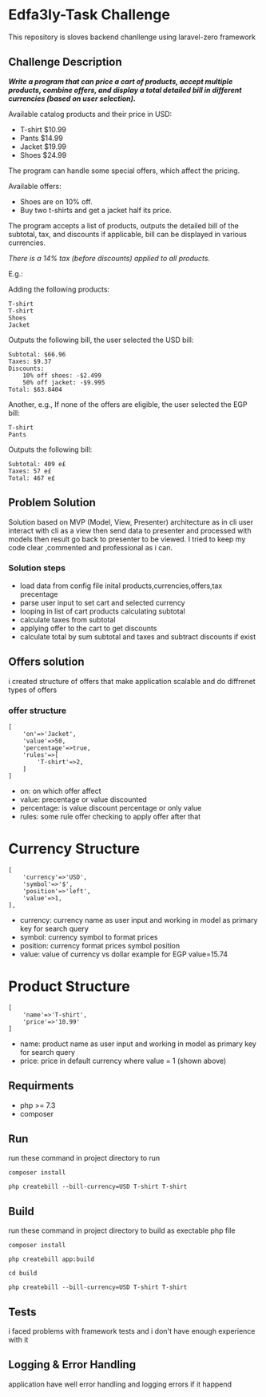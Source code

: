 # Edfa3ly-Task Challenge

This repository is sloves backend chanllenge using laravel-zero framework

## Challenge Description

***Write a program that can price a cart of products, accept multiple products, combine offers, and display a total detailed bill in different currencies (based on user selection).***

Available catalog products and their price in USD:

* T-shirt $10.99
* Pants $14.99
* Jacket $19.99
* Shoes $24.99

The program can handle some special offers, which affect the pricing.

Available offers:

* Shoes are on 10% off.
* Buy two t-shirts and get a jacket half its price.

The program accepts a list of products, outputs the detailed bill of the subtotal, tax, and discounts if applicable, bill can be displayed in various currencies.

*There is a 14% tax (before discounts) applied to all products.*

E.g.:

Adding the following products:

```
T-shirt
T-shirt
Shoes
Jacket
```

Outputs the following bill, the user selected the USD bill:

```
Subtotal: $66.96
Taxes: $9.37
Discounts:
	10% off shoes: -$2.499
	50% off jacket: -$9.995
Total: $63.8404
```

Another, e.g., If none of the offers are eligible, the user selected the EGP bill:

```
T-shirt
Pants
```

Outputs the following bill:

```
Subtotal: 409 e£
Taxes: 57 e£
Total: 467 e£
```

## Problem Solution
Solution based on MVP (Model, View, Presenter) architecture as in cli user interact with cli as a view then send data to presenter and processed with models then result go back to presenter to be viewed.
I tried to keep my code clear ,commented and professional as i can.
### Solution steps
* load data from config file inital products,currencies,offers,tax precentage
* parse user input to set cart and selected currency
* looping in list of cart products calculating subtotal
* calculate taxes from subtotal
* applying offer to the cart to get discounts
* calculate total by sum subtotal and taxes and subtract discounts if exist

## Offers solution
i created structure of offers that make application scalable and do diffrenet types of offers
### offer structure
```
[
    'on'=>'Jacket',
    'value'=>50,
    'percentage'=>true,
    'rules'=>[
        'T-shirt'=>2,
    ]   
]
```
* on: on which offer affect
* value: precentage or value discounted
* percentage: is value discount percentage or only value
* rules: some rule offer checking to apply offer after that
        
# Currency Structure
```
[
    'currency'=>'USD',
    'symbol'=>'$',
    'position'=>'left',
    'value'=>1,
],
```
* currency: currency name as user input and working in model  as primary key for search query
* symbol: currency symbol to format prices
* position: currency format prices symbol position
* value: value of currency vs dollar example for EGP value=15.74
# Product Structure
```
[
    'name'=>'T-shirt',
    'price'=>'10.99'
]
```
* name: product name as user input and working in model  as primary key for search query
* price: price in default currency where value = 1 (shown above)

## Requirments
* php >= 7.3
* composer

## Run
run these command in project directory to run

``` composer install ```

``` php createbill --bill-currency=USD T-shirt T-shirt ```
## Build
run these command in project directory to build as exectable php file

``` composer install ```

``` php createbill app:build ```

``` cd build ```

``` php createbill --bill-currency=USD T-shirt T-shirt ```

## Tests
i faced problems with framework tests and i don't have enough experience with it

## Logging & Error Handling
application have well error handling and logging errors if it happend
